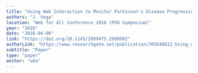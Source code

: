 ```yaml
---
title: "Using Web Interaction to Monitor Parkinson's Disease Progression through Behavioural Inferences on the Web"
authors: "J. Vega"
location: "Web for All Conference 2016 (PhD Symposium)"
year: "2016"
date: "2016-04-06"
link: "https://doi.org/10.1145/2899475.2899502"
authorLink: "https://www.researchgate.net/publication/305648812_Using_web_interaction_to_monitor_parkinson's_disease_progression_through_behavioural_inferences_on_the_web"
subtitle: "Paper"
type: "paper"
anchor: "w4a"
---
```

